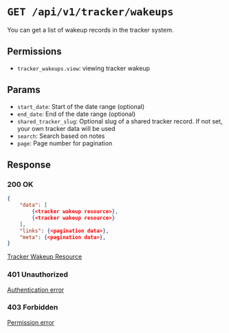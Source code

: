 # `GET /api/v1/tracker/wakeups`
You can get a list of wakeup records in the tracker system.


## Permissions

- `tracker_wakeups.view`: viewing tracker wakeup

## Params

- `start_date`: Start of the date range (optional)
- `end_date`: End of the date range (optional)
- `shared_tracker_slug`: Optional slug of a shared tracker record. If not set, your own tracker data will be used
- `search`: Search based on notes
- `page`: Page number for pagination

## Response

### 200 OK

```json
{
    "data": [
        {<tracker wakeup resource>},
        {<tracker wakeup resource>}
    ],
    "links": {<pagination data>},
    "meta": {<pagination data>},
}
```

[Tracker Wakeup Resource](tracker_wakeup_resource.md)

### 401 Unauthorized
[Authentication error](../../_globals/authentication-errors.md)

### 403 Forbidden
[Permission error](../../_globals/permission-errors.md)

